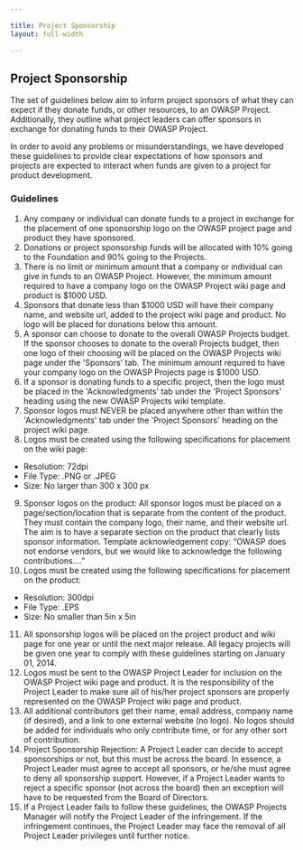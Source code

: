 ```yaml
---

title: Project Sponsorship
layout: full-width

---
```

## Project Sponsorship

The set of guidelines below aim to inform project sponsors of what they can expect if they donate funds, or other resources, to an OWASP Project. Additionally, they outline what project leaders can offer sponsors in exchange for donating funds to their OWASP Project. 

In order to avoid any problems or misunderstandings, we have developed these guidelines to provide clear expectations of how sponsors and projects are expected to interact when funds are given to a project for product development. 

### Guidelines

1. Any company or individual can donate funds to a project in exchange for the placement of one sponsorship logo on the OWASP project page and product they have sponsored. 
2. Donations or project sponsorship funds will be allocated with 10% going to the Foundation and 90% going to the Projects.
3. There is no limit or minimum amount that a company or individual can give in funds to an OWASP Project. However, the minimum amount required to have a company logo on the OWASP Project wiki page and product is $1000 USD.  
4. Sponsors that donate less than $1000 USD will have their company name, and website url, added to the project wiki page and product. No logo will be placed for donations below this amount. 
5. A sponsor can choose to donate to the overall OWASP Projects budget. If the sponsor chooses to donate to the overall Projects budget, then one logo of their choosing will be placed on the OWASP Projects wiki page under the 'Sponsors' tab. The minimum amount required to have your company logo on the OWASP Projects page is $1000 USD. 
6. If a sponsor is donating funds to a specific project, then the logo must be placed in the 'Acknowledgments' tab under the 'Project Sponsors' heading using the new OWASP Projects wiki template.  
7. Sponsor logos must NEVER be placed anywhere other than within the 'Acknowledgments' tab under the 'Project Sponsors' heading on the project wiki page. 
8. Logos must be created using the following specifications for placement on the wiki page: 
- Resolution: 72dpi 
- File Type: .PNG or .JPEG
- Size: No larger than 300 x 300 px
9. Sponsor logos on the product: All sponsor logos must be placed on a page/section/location that is separate from the content of the product. They must contain the company logo, their name, and their website url. The aim is to have a separate section on the product that clearly lists sponsor information. Template acknowledgement copy: “OWASP does not endorse vendors, but we would like to acknowledge the following contributions....” 
10. Logos must be created using the following specifications for placement on the product: 
- Resolution: 300dpi
- File Type: .EPS
- Size: No smaller than 5in x 5in
11. All sponsorship logos will be placed on the project product and wiki page for one year or until the next major release. All legacy projects will be given one year to comply with these guidelines starting on January 01, 2014. 
12. Logos must be sent to the OWASP Project Leader for inclusion on the OWASP Project wiki page and product. It is the responsibility of the Project Leader to make sure all of his/her project sponsors are properly represented on the OWASP Project wiki page and product. 
13. All additional contributors get their name, email address, company name (if desired), and a link to one external website (no logo). No logos should be added for individuals who only contribute time, or for any other sort of contribution. 
14. Project Sponsorship Rejection: A Project Leader can decide to accept sponsorships or not, but this must be across the board. In essence, a Project Leader must agree to accept all sponsors, or he/she must agree to deny all sponsorship support. However, if a Project Leader wants to reject a specific sponsor (not across the board) then an exception will have to be requested from the Board of Directors. 
15. If a Project Leader fails to follow these guidelines, the OWASP Projects Manager will notify the Project Leader of the infringement. If the infringement continues, the Project Leader may face the removal of all Project Leader privileges until further notice. 
